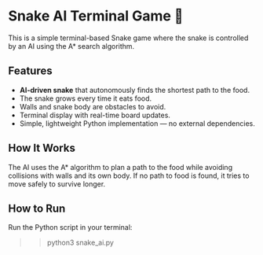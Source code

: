 # Snake AI Terminal Game 🐍

This is a simple terminal-based Snake game where the snake is controlled by an AI using the A* search algorithm. 

## Features

- **AI-driven snake** that autonomously finds the shortest path to the food.
- The snake grows every time it eats food.
- Walls and snake body are obstacles to avoid.
- Terminal display with real-time board updates.
- Simple, lightweight Python implementation — no external dependencies.

## How It Works

The AI uses the A* algorithm to plan a path to the food while avoiding collisions with walls and its own body. If no path to food is found, it tries to move safely to survive longer.

## How to Run

Run the Python script in your terminal:
>>python3 snake_ai.py

